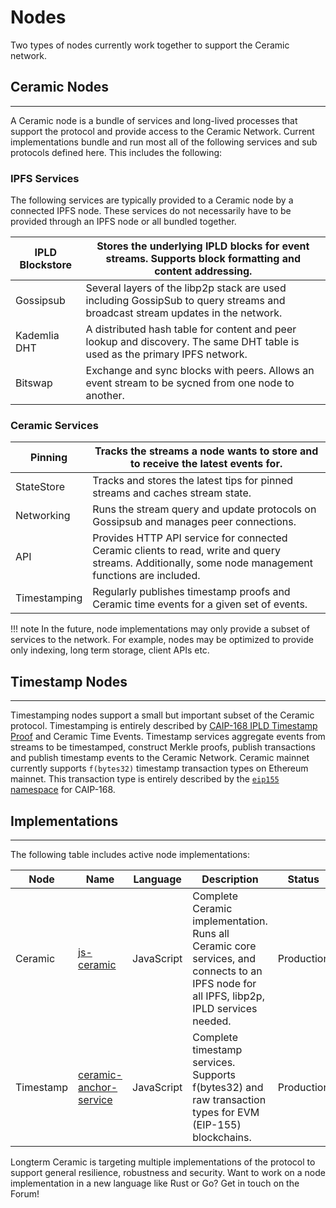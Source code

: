 # **Nodes**

Two types of nodes currently work together to support the Ceramic network.

## **Ceramic Nodes**

---

A Ceramic node is a bundle of services and long-lived processes that support the protocol and provide access to the Ceramic Network. Current implementations bundle and run most all of the following services and sub protocols defined here. This includes the following:

### **IPFS Services**

The following services are typically provided to a Ceramic node by a connected IPFS node. These services do not necessarily have to be provided through an IPFS node or all bundled together.

| IPLD Blockstore | Stores the underlying IPLD blocks for event streams. Supports block formatting and content addressing.  |
| --- | --- |
| Gossipsub | Several layers of the libp2p stack are used including GossipSub to query streams and broadcast stream updates in the network. |
| Kademlia DHT | A distributed hash table for content and peer lookup and discovery. The same DHT table is used as the primary IPFS network.  |
| Bitswap | Exchange and sync blocks with peers. Allows an event stream to be sycned from one node to another. |

### **Ceramic Services**

| Pinning | Tracks the streams a node wants to store and to receive the latest events for.  |
| --- | --- |
| StateStore | Tracks and stores the latest tips for pinned streams and caches stream state.  |
| Networking | Runs the stream query and update protocols on Gossipsub and manages peer connections.  |
| API | Provides HTTP API service for connected Ceramic clients to read, write and query streams. Additionally, some node management functions are included.  |
| Timestamping | Regularly publishes timestamp proofs and Ceramic time events for a given set of events.  |

!!! note
    In the future, node implementations may only provide a subset of services to the network. For example, nodes may be optimized to provide only indexing, long term storage, client APIs etc.

## **Timestamp Nodes**

---

Timestamping nodes support a small but important subset of the Ceramic protocol. Timestamping is entirely described by [CAIP-168 IPLD Timestamp Proof](https://chainagnostic.org/CAIPs/caip-168) and Ceramic Time Events.  Timestamp services aggregate events from streams to be timestamped, construct Merkle proofs, publish transactions and publish timestamp events to the Ceramic Network. Ceramic mainnet currently supports `f(bytes32)`  timestamp transaction types on Ethereum mainnet. This transaction type is entirely described by the [`eip155` namespace](https://github.com/ChainAgnostic/namespaces/blob/main/eip155/caip168.md) for CAIP-168. 

## **Implementations**

---

The following table includes active node implementations:

| Node | Name | Language | Description | Status | Maintainer |
| --- | --- | --- | --- | --- | --- |
| Ceramic | [js-ceramic](https://github.com/ceramicnetwork/js-ceramic/) | JavaScript | Complete Ceramic implementation. Runs all Ceramic core services, and connects to an IPFS node for all IPFS, libp2p, IPLD services needed.  | Production | 3Box Labs |
| Timestamp | [ceramic-anchor-service](https://github.com/ceramicnetwork/ceramic-anchor-service) | JavaScript | Complete timestamp services. Supports f(bytes32) and raw transaction types for EVM (EIP-155) blockchains.  | Production | 3Box Labs |

Longterm Ceramic is targeting multiple implementations of the protocol to support general resilience, robustness and security. Want to work on a node implementation in a new language like Rust or Go? Get in touch on the Forum!
